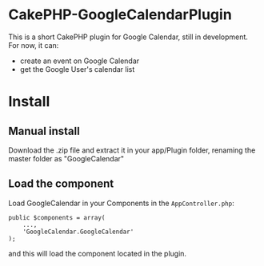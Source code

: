 # CakePHP-GoogleCalendarPlugin
This is a short CakePHP plugin for Google Calendar, still in development. For now, it can:

* create an event on Google Calendar
* get the Google User's calendar list

# Install

## Manual install

Download the .zip file and extract it in your app/Plugin folder, renaming the master folder as "GoogleCalendar"

## Load the component

Load GoogleCalendar in your Components in the `AppController.php`:

```
public $components = array(
    ...,
    'GoogleCalendar.GoogleCalendar'
);
```

and this will load the component located in the plugin.

